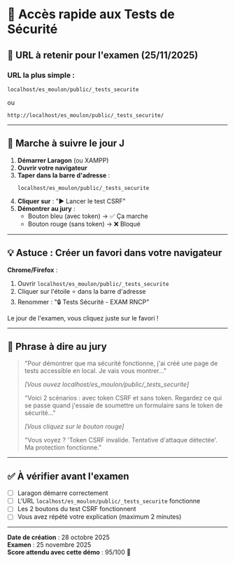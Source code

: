 # 🔗 Accès rapide aux Tests de Sécurité

## 🎯 URL à retenir pour l'examen (25/11/2025)

### **URL la plus simple** :
```
localhost/es_moulon/public/_tests_securite
```

ou

```
http://localhost/es_moulon/public/_tests_securite/
```

---

## 📌 Marche à suivre le jour J

1. **Démarrer Laragon** (ou XAMPP)
2. **Ouvrir votre navigateur**
3. **Taper dans la barre d'adresse** :
   ```
   localhost/es_moulon/public/_tests_securite
   ```
4. **Cliquer sur** : "▶️ Lancer le test CSRF"
5. **Démontrer au jury** :
   - Bouton bleu (avec token) → ✅ Ça marche
   - Bouton rouge (sans token) → ❌ Bloqué

---

## 💡 Astuce : Créer un favori dans votre navigateur

**Chrome/Firefox** :
1. Ouvrir `localhost/es_moulon/public/_tests_securite`
2. Cliquer sur l'étoile ⭐ dans la barre d'adresse
3. Renommer : "🔒 Tests Sécurité - EXAM RNCP"

Le jour de l'examen, vous cliquez juste sur le favori !

---

## 🎤 Phrase à dire au jury

> "Pour démontrer que ma sécurité fonctionne, j'ai créé une page de tests accessible en local. Je vais vous montrer..."
>
> *[Vous ouvez localhost/es_moulon/public/_tests_securite]*
>
> "Voici 2 scénarios : avec token CSRF et sans token. Regardez ce qui se passe quand j'essaie de soumettre un formulaire sans le token de sécurité..."
>
> *[Vous cliquez sur le bouton rouge]*
>
> "Vous voyez ? 'Token CSRF invalide. Tentative d'attaque détectée'. Ma protection fonctionne."

---

## ✅ À vérifier avant l'examen

- [ ] Laragon démarre correctement
- [ ] L'URL `localhost/es_moulon/public/_tests_securite` fonctionne
- [ ] Les 2 boutons du test CSRF fonctionnent
- [ ] Vous avez répété votre explication (maximum 2 minutes)

---

**Date de création** : 28 octobre 2025  
**Examen** : 25 novembre 2025  
**Score attendu avec cette démo** : 95/100 🌟
